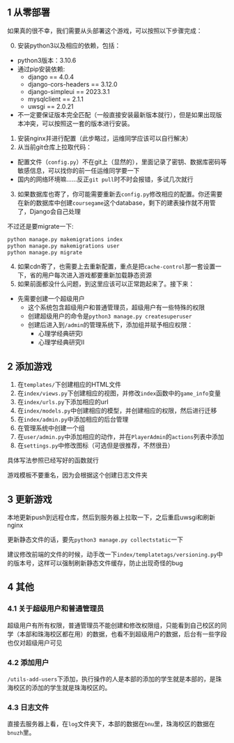 ## 1 从零部署

如果真的很不幸，我们需要从头部署这个游戏，可以按照以下步骤完成：

0. 安装python3以及相应的依赖，包括：
  - python3版本：3.10.6
  - 通过pip安装依赖:
    - django == 4.0.4
    - django-cors-headers == 3.12.0
    - django-simpleui == 2023.3.1
    - mysqlclient == 2.1.1
    - uwsgi == 2.0.21
  - 不一定要保证版本完全匹配（一般直接安装最新版本就行），但是如果出现版本冲突，可以按照这一套的版本进行安装。
1. 安装nginx并进行配置（此步略过，运维同学应该可以自行解决）  
2. 从当前git仓库上拉取代码：
  - 配置文件（`config.py`）不在git上（显然的），里面记录了密钥、数据库密码等敏感信息，可以找你的前一任运维同学要一下
  - 国内的网络环境嘛……反正`git pull`时不时会报错，多试几次就行
3. 如果数据库也寄了，你可能需要重新去`config.py`修改相应的配置。你还需要在新的数据库中创建`coursegame`这个database，剩下的建表操作就不用管了，Django会自己处理

不过还是要migrate一下:

```bash
python manage.py makemigrations index
python manage.py makemigrations user
python manage.py migrate
```
4. 如果cdn寄了，也需要上去重新配置，重点是把`cache-control`那一套设置一下，省的用户每次进入游戏都要重新加载静态资源
5. 如果前面都没什么问题，到这里应该可以正常跑起来了。接下来：
  - 先需要创建一个超级用户
    - 这个系统包含超级用户和普通管理员，超级用户有一些特殊的权限
    - 创建超级用户的命令是`python3 manage.py createsuperuser`
    - 创建后进入到`/admin`的管理系统下，添加组并赋予相应权限：
      - 心理学经典研究I
      - 心理学经典研究II

## 2 添加游戏

1. 在`templates/`下创建相应的HTML文件
2. 在`index/views.py`下创建相应的视图，并修改`index`函数中的`game_info`变量
3. 在`index/urls.py`下添加相应的url
4. 在`index/models.py`中创建相应的模型，并创建相应的权限，然后进行迁移
5. 在`index/admin.py`中添加相应的后台管理
6. 在管理系统中创建一个组
7. 在`user/admin.py`中添加相应的动作，并在`PlayerAdmin`的`actions`列表中添加
8. 在`settings.py`中修改图标（可选但是很推荐，不然很丑）

具体写法参照已经写好的函数就行

游戏模板不要重名，因为会根据这个创建日志文件夹

## 3 更新游戏

本地更新push到远程仓库，然后到服务器上拉取一下，之后重启uwsgi和刷新nginx

更新静态文件的话，要先`python3 manage.py collectstatic`一下

建议修改前端的文件的时候，动手改一下`index/templatetags/versioning.py`中的版本号，这样可以强制刷新静态文件缓存，防止出现奇怪的bug

## 4 其他

### 4.1 关于超级用户和普通管理员

超级用户有所有权限，普通管理员不能创建和修改权限组，只能看到自己校区的同学（本部和珠海校区都在用）的数据，也看不到超级用户的数据，后台有一些字段也仅对超级用户可见

### 4.2 添加用户

`/utils-add-users`下添加，执行操作的人是本部的添加的学生就是本部的，是珠海校区的添加的学生就是珠海校区的。

### 4.3 日志文件

直接去服务器上看，在`log`文件夹下，本部的数据在`bnu`里，珠海校区的数据在`bnuzh`里。
